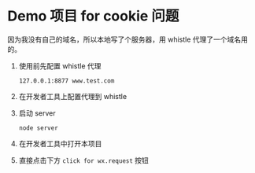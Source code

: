 # Demo 项目 for cookie 问题

因为我没有自己的域名，所以本地写了个服务器，用 whistle 代理了一个域名用的。

1. 使用前先配置 whistle 代理

    ```
    127.0.0.1:8877 www.test.com
    ```
    
1. 在开发者工具上配置代理到 whistle

1. 启动 server

    ```
    node server
    ```

1. 在开发者工具中打开本项目

1. 直接点击下方 `click for wx.request` 按钮
